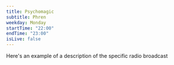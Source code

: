 ```yaml
---
title: Psychomagic
subtitle: Phren
weekday: Monday
startTime: "22:00"
endTime: "23:00"
isLive: false
---
```


Here's an example of a description of the specific radio broadcast
